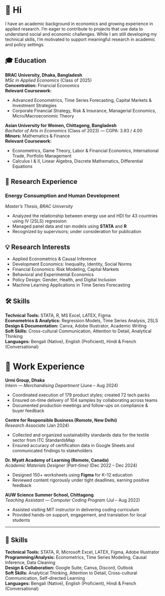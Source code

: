 # 👋 Hi

I have an academic background in economics and growing experience in applied research. I’m eager to contribute to projects that use data to understand social and economic challenges. While I am still developing my technical skills, I’m motivated to support meaningful research in academic and policy settings.
<!---I am particularly interested in development economics, behavioral science, and financial risk. I seek research opportunities where I can apply empirical tools to address complex policy questions. In the long term, I hope to contribute to impactful research in both academic and policy settings.--->

## 🎓 Education

**BRAC University, Dhaka, Bangladesh**  
*MSc in Applied Economics* (Class of 2025)  
**Concentration:** Financial Economics  
**Relevant Coursework:**  
- Advanced Econometrics, Time Series Forecasting, Capital Markets & Investment Strategies  
- Corporate Financial Strategy, Risk & Insurance, Managerial Economics, Micro/Macroeconomic Theory  

**Asian University for Women, Chittagong, Bangladesh**  
*Bachelor of Arts in Economics* (Class of 2023) — CGPA: 3.93 / 4.00  
**Minors:** Mathematics & Finance  
**Relevant Coursework:**  
- Econometrics, Game Theory, Labor & Financial Economics, International Trade, Portfolio Management  
- Calculus I & II, Linear Algebra, Discrete Mathematics, Differential Equations

## 🧪 Research Experience

### **Energy Consumption and Human Development**  
*Master’s Thesis, BRAC University*  
- Analyzed the relationship between energy use and HDI for 43 countries using IV (2SLS) regression  
- Managed panel data and ran models using **STATA** and **R**  
- Recognized by supervisors; under consideration for publication


## 💡 Research Interests
- Applied Econometrics & Causal Inference  
- Development Economics: Inequality, Identity, Social Norms  
- Financial Economics: Risk Modeling, Capital Markets  
- Behavioral and Experimental Economics  
- Policy Design: Gender, Health, and Digital Inclusion  
- Machine Learning Applications in Time Series Forecasting

## 🛠 Skills

**Technical Tools:** STATA, R, MS Excel, LATEX, Figma  
**Econometrics & Analytics:** Regression Models, Time Series Analysis, 2SLS  
**Design & Documentation:** Canva, Adobe Illustrator, Academic Writing  
**Soft Skills:** Cross-cultural Communication, Attention to Detail, Analytical Thinking  
**Languages:** Bengali (Native), English (Proficient), Hindi & French (Conversational)

# 💼 Work Experience

**Urmi Group, Dhaka**  
*Intern — Merchandising Department* (June – Aug 2024)  
- Coordinated execution of 179 product styles; created 72 tech packs  
- Ensured on-time delivery of 104 samples by collaborating across teams  
- Documented production meetings and follow-ups on compliance & buyer feedback

**Centre for Responsible Business (Remote, New Delhi)**  
*Research Associate* (Jan 2024)  
- Collected and organized sustainability standards data for the textile sector from ITC StandardsMap  
- Ensured accuracy of certification data in Google Sheets and communicated findings to stakeholders

**Dr. Myatt Academy of Learning (Remote, Canada)**  
*Academic Materials Designer (Part-time)* (Dec 2022 – Dec 2024)  
- Designed 150+ worksheets using **Figma** for K–12 education  
- Reviewed content rigorously under tight deadlines, earning positive feedback

**AUW Science Summer School, Chittagong**  
*Teaching Assistant — Computer Coding Program* (Jul – Aug 2022)  
- Assisted visiting MIT instructor in delivering coding curriculum  
- Provided hands-on support, engagement, and translation for local students

---

## 🧠 Skills

**Technical Tools:** STATA, R, Microsoft Excel, LATEX, Figma, Adobe Illustrator  
**Programming/Analysis:** Econometrics, Time Series Modeling, Causal Inference, Data Cleaning  
**Design & Collaboration:** Google Suite, Canva, Discord, Outlook  
**Soft Skills:** Analytical Thinking, Attention to Detail, Cross-cultural Communication, Self-directed Learning  
**Languages:** Bengali (Native), English (Proficient), Hindi & French (Conversational)



